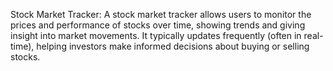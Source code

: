 Stock Market Tracker:
A stock market tracker allows users to monitor the prices and performance of stocks over time, showing trends and giving insight into market movements. It typically updates frequently (often in real-time), helping investors make informed decisions about buying or selling stocks.
